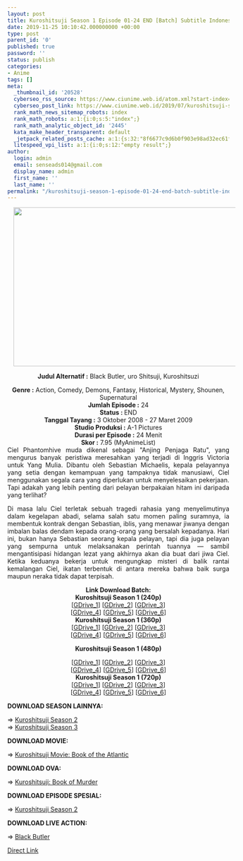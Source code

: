 ```yaml
---
layout: post
title: Kuroshitsuji Season 1 Episode 01-24 END [Batch] Subtitle Indonesia
date: 2019-11-25 10:10:42.000000000 +00:00
type: post
parent_id: '0'
published: true
password: ''
status: publish
categories:
- Anime
tags: []
meta:
  _thumbnail_id: '20528'
  cyberseo_rss_source: https://www.ciunime.web.id/atom.xml?start-index=1501&max-results=150
  cyberseo_post_link: https://www.ciunime.web.id/2019/07/kuroshitsuji-season-1-episode-01-24-end.html
  rank_math_news_sitemap_robots: index
  rank_math_robots: a:1:{i:0;s:5:"index";}
  rank_math_analytic_object_id: '2445'
  kata_make_header_transparent: default
  _jetpack_related_posts_cache: a:1:{s:32:"8f6677c9d6b0f903e98ad32ec61f8deb";a:2:{s:7:"expires";i:1652088410;s:7:"payload";a:0:{}}}
  litespeed_vpi_list: a:1:{i:0;s:12:"empty result";}
author:
  login: admin
  email: senseads014@gmail.com
  display_name: admin
  first_name: ''
  last_name: ''
permalink: "/kuroshitsuji-season-1-episode-01-24-end-batch-subtitle-indonesia/"
---
```

<div style="text-align: center;">
<div class="separator" style="clear: both; text-align: center;"><a href="https://1.bp.blogspot.com/-9Yie7I9q4Gg/XSHmCpA4iBI/AAAAAAAAbM4/QJd8kHLugdsLq4Z6aIKTHuNDnxzOV0QpACPcBGAYYCw/s1600/Kuroshitsuji%2BSeason%2B1.jpg" imageanchor="1" style="margin-left: 1em; margin-right: 1em;"><img border="0" data-original-height="720" data-original-width="1280" height="360" src="{{ site.baseurl }}/assets/2019/11/Kuroshitsuji%2BSeason%2B1.jpg" width="640" /></a></div>
<div style="text-align: left;"></div>
<p><b>Judul</b><b><b> Alternatif</b> :</b> Black Butler, uro Shitsuji, Kuroshitsuzi</div>
<div style="text-align: center;"><b><b>Genre :</b></b> Action, Comedy, Demons, Fantasy, Historical, Mystery, Shounen, Supernatural</div>
<div style="text-align: center;"><b>Jumlah Episode :</b> 24<br /><b>Status :&nbsp;</b>END<br /><b>Tanggal Tayang :</b>&nbsp;3 Oktober 2008 - 27 Maret 2009<br /><b>Studio Produksi :</b> A-1 Pictures<br /><b>Durasi per Episode :</b> 24 Menit</div>
<div style="text-align: center;"><b>Skor :</b> 7.95 (MyAnimeList)</div>
<div style="text-align: center;"></div>
<div style="text-align: justify;">Ciel Phantomhive muda dikenal sebagai "Anjing Penjaga Ratu", yang mengurus banyak peristiwa meresahkan yang terjadi di Inggris Victoria untuk Yang Mulia. Dibantu oleh Sebastian Michaelis, kepala pelayannya yang setia dengan kemampuan yang tampaknya tidak manusiawi, Ciel menggunakan segala cara yang diperlukan untuk menyelesaikan pekerjaan. Tapi adakah yang lebih penting dari pelayan berpakaian hitam ini daripada yang terlihat?</p>
<p>Di masa lalu Ciel terletak sebuah tragedi rahasia yang menyelimutinya dalam kegelapan abadi, selama salah satu momen paling suramnya, ia membentuk kontrak dengan Sebastian, iblis, yang menawar jiwanya dengan imbalan balas dendam kepada orang-orang yang bersalah kepadanya. Hari ini, bukan hanya Sebastian seorang kepala pelayan, tapi dia juga pelayan yang sempurna untuk melaksanakan perintah tuannya — sambil mengantisipasi hidangan lezat yang akhirnya akan dia buat dari jiwa Ciel. Ketika keduanya bekerja untuk mengungkap misteri di balik rantai kemalangan Ciel, ikatan terbentuk di antara mereka bahwa baik surga maupun neraka tidak dapat terpisah.</p></div>
<div style="text-align: justify;"></div>
<div style="text-align: justify;"></div>
<div style="text-align: center;"><b>Link Download Batch:</b></div>
<div style="text-align: center;">
<div style="text-align: center;"><b>Kuroshitsuji Season 1 (240p)</b></div>
<div style="text-align: center;">[<a href="https://drive.google.com/uc?id=1sUaveHnuOCjKacy8YUIViZI0IMl9IIJn" target="_blank" rel="noopener">GDrive_1</a>] [<a href="https://drive.google.com/uc?id=1kbz82wq-0A-1tYjTO7Qf3ttt_YEfAWOZ" target="_blank" rel="noopener">GDrive_2</a>] [<a href="https://drive.google.com/uc?id=1EgAJNhZR38wcuZbl6UEgEN1ggdmAWyrH" target="_blank" rel="noopener">GDrive_3</a>]<br />[<a href="https://drive.google.com/uc?export=download&amp;id=1Gbsqlb32AinEioqx_P8X_l8-KyXUztvW" target="_blank" rel="noopener">GDrive_4</a>] [<a href="https://drive.google.com/uc?export=download&amp;id=11I_LOwPElt9TYD6BDv6jv-_CWL9k8AsH" target="_blank" rel="noopener">GDrive_5</a>] [<a href="https://drive.google.com/uc?export=download&amp;id=1mf4gZCK8kb0E691K1iZwd0SdDdfDWbS9" target="_blank" rel="noopener">GDrive_6</a>]</div>
<div style="text-align: center;"></div>
<div style="text-align: center;"><b>Kuroshitsuji Season 1 (360p)</b></div>
<div style="text-align: center;">[<a href="https://drive.google.com/uc?id=1XWZ4xOvZdLAdIwuCAs2xvEzuryFX6lKu" target="_blank" rel="noopener">GDrive_1</a>] [<a href="https://drive.google.com/uc?id=1tEHwc0bh2PZ6LzRk-zrQ2vxh8awVdFnC" target="_blank" rel="noopener">GDrive_2</a>] [<a href="https://drive.google.com/uc?id=1sQUOdsaG-t9UkZ0BfH6-zj1IhPlmTCmA" target="_blank" rel="noopener">GDrive_3</a>]</div>
<div style="text-align: center;">[<a href="https://drive.google.com/uc?id=1-xe57w5ZgEKz-9BJu9ODlMeYs56AD2NV" target="_blank" rel="noopener">GDrive_4</a>] [<a href="https://drive.google.com/uc?export=download&amp;id=1_ppuejOmhduYGXmtYK5H4pwyb6wSukqW" target="_blank" rel="noopener">GDrive_5</a>] [<a href="https://drive.google.com/uc?export=download&amp;id=1-USlynFwsbX0LIop2pUMP2XqpID4ILmo" target="_blank" rel="noopener">GDrive_6</a>]</p>
</div>
<p><b>Kuroshitsuji Season 1 (480p)</b></div>
<div style="text-align: center;">[<a href="https://drive.google.com/uc?export=download&amp;id=1hDf-YUNJJ4oYmh6qkWR-6QfhvR6LeYZZ" target="_blank" rel="noopener">GDrive_1</a>] [<a href="https://drive.google.com/uc?export=download&amp;id=1IyhlAoI4kVqeuxmK1b5cGhbKgvmuYf-y" target="_blank" rel="noopener">GDrive_2</a>] [<a href="https://drive.google.com/uc?id=1cJ0i5-8UlbDWANBz49c_yRIsw962LAtp" target="_blank" rel="noopener">GDrive_3</a>]<br />[<a href="https://drive.google.com/uc?id=1ud6JSZf2pGhh7lG-o6cq3xJto_BY3Z--" target="_blank" rel="noopener">GDrive_4</a>] [<a href="https://drive.google.com/uc?id=16iJZqYJGRCMFVEgabm5rZwsgCr_D-GQr" target="_blank" rel="noopener">GDrive_5</a>] [<a href="https://drive.google.com/uc?id=1WQ1xxiRikVk5DMIeT9KyJiten2CGyqYr" target="_blank" rel="noopener">GDrive_6</a>]</div>
<div style="text-align: center;"><b>Kuroshitsuji Season 1 (720p)</b><br />[<a href="https://drive.google.com/uc?export=download&amp;id=1lbuzxXz2eUv0azxAepv3kpM--VSlxFhs" target="_blank" rel="noopener">GDrive_1</a>] [<a href="https://drive.google.com/uc?export=download&amp;id=1W4mTB93xBoR6wgSFk_LHMZ49l92KkJwG" target="_blank" rel="noopener">GDrive_2</a>] [<a href="https://drive.google.com/uc?id=1SfRZBJoFeGGUUxC4bzzcgkTyihtxvzZ7" target="_blank" rel="noopener">GDrive_3</a>]<br />[<a href="https://drive.google.com/uc?id=1R7Wba-VCpzlurqP_b5o74pOdpSTmze5j" target="_blank" rel="noopener">GDrive_4</a>] [<a href="https://drive.google.com/uc?id=1Fsg9_v5iV58kjHIyRF933nkKERs90v3C" target="_blank" rel="noopener">GDrive_5</a>] [<a href="https://drive.google.com/uc?id=1QVQGVeFYMRec61AgW262qbeNz2nEL28V" target="_blank" rel="noopener">GDrive_6</a>]
<div style="text-align: left;">
<p><b>DOWNLOAD SEASON LAINNYA:</b></p>
<p>=&gt;&nbsp;<a href="https://www.ciunime.web.id/2019/07/kuroshitsuji-season-2-episode-01-12-end.html" target="_blank" rel="noopener">Kuroshitsuji Season 2</a><br />=&gt;&nbsp;<a href="https://www.ciunime.web.id/2019/07/kuroshitsuji-season-3-episode-01-10-end.html" target="_blank" rel="noopener">Kuroshitsuji Season 3</a></p>
<p><b>DOWNLOAD MOVIE:</b></p>
<p>=&gt;&nbsp;<a href="https://www.ciunime.web.id/2019/01/kuroshitsuji-movie-book-of-atlantic.html" target="_blank" rel="noopener">Kuroshitsuji Movie: Book of the Atlantic</a></p>
<p><b>DOWNLOAD OVA:</b></p>
<p>=&gt;&nbsp;<a href="https://www.ciunime.web.id/2019/07/kuroshitsuji-book-of-murder-episode-01.html" target="_blank" rel="noopener">Kuroshitsuji: Book of Murder</a></p>
<p><b>DOWNLOAD EPISODE SPESIAL:</b></p>
<p>=&gt;&nbsp;<a href="https://www.ciunime.web.id/2019/07/kuroshitsuji-season-2-episode-01-06-end.html" target="_blank" rel="noopener">Kuroshitsuji Season 2</a></p>
<p><b>DOWNLOAD LIVE ACTION:</b></p>
<p>=&gt;&nbsp;<a href="https://www.ciunime.web.id/2019/01/black-butler-live-action-subtitle.html" target="_blank" rel="noopener">Black Butler</a></p>
</div>
</div>
<link rel="stylesheet" href="https://cdnjs.cloudflare.com/ajax/libs/font-awesome/4.7.0/css/font-awesome.min.css" />
<div class="divbtn"> <a href="https://handymansurrender.com/fihup8buzv?key=94550f7ce39444073321dde3b8782f97" class="btn"><i class="fa fa-download"></i> Direct Link</a> </div>
